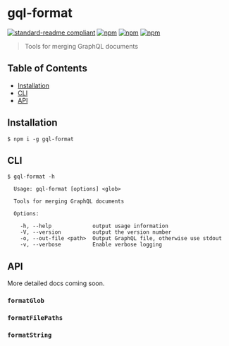 # gql-format

[![standard-readme compliant](https://img.shields.io/badge/standard--readme-OK-green.svg?style=flat-square)](https://github.com/RichardLitt/standard-readme)
[![npm](https://img.shields.io/npm/v/gql-format.svg?style=flat-square)](https://www.npmjs.com/package/gql-format)
[![npm](https://img.shields.io/npm/dm/gql-format.svg?style=flat-square)](https://www.npmjs.com/package/gql-format)
[![npm](https://img.shields.io/npm/l/gql-format.svg?style=flat-square)](https://www.npmjs.com/package/gql-format)

> Tools for merging GraphQL documents

## Table of Contents

- [Installation](#installation)
- [CLI](#cli)
- [API](#api)

## Installation

```
$ npm i -g gql-format
```

## CLI

```
$ gql-format -h

  Usage: gql-format [options] <glob>

  Tools for merging GraphQL documents

  Options:

    -h, --help             output usage information
    -V, --version          output the version number
    -o, --out-file <path>  Output GraphQL file, otherwise use stdout
    -v, --verbose          Enable verbose logging

```

## API

More detailed docs coming soon.

### `formatGlob`

### `formatFilePaths`

### `formatString`
